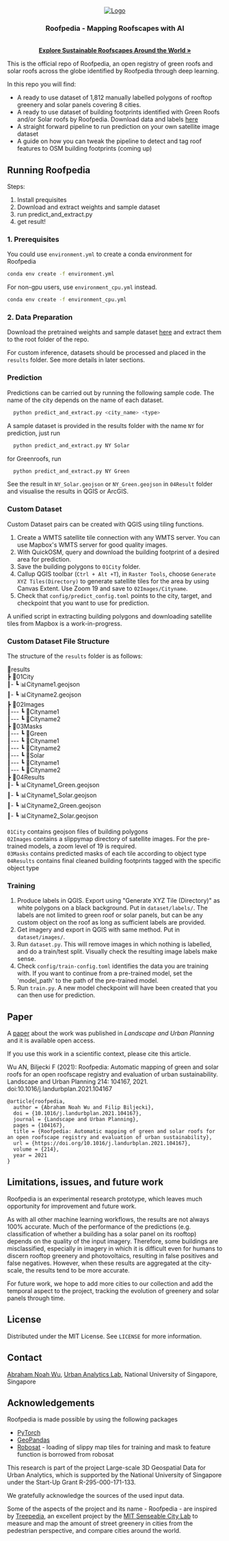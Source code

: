<p align="center">
  <a href="https://ual.sg/">
    <img src="images/logo.jpg" alt="Logo">
  </a>
  <h3 align="center">Roofpedia - Mapping Roofscapes with AI</h3>
  <p align="center">
    <br />
    <a href="https://ual.sg/project/roofpedia/"><strong>Explore Sustainable Roofscapes Around the World »</strong></a>
  </p>
</p>

This is the official repo of Roofpedia, an open registry of green roofs and solar roofs across the globe identified by Roofpedia through deep learning.

In this repo you will find:
* A ready to use dataset of 1,812 manually labelled polygons of rooftop greenery and solar panels covering 8 cities.
* A ready to use dataset of building footprints identified with Green Roofs and/or Solar roofs by Roofpedia. Download data and labels [here](https://drive.google.com/file/d/183b23u6hXqdU2LmDOdCYcmNa907A1XA8/view?usp=sharing)
* A straight forward pipeline to run prediction on your own satellite image dataset
* A guide on how you can tweak the pipeline to detect and tag roof features to OSM building footprints (coming up)

## Running Roofpedia
Steps:
1. Install prequisites
2. Download and extract weights and sample dataset
3. run predict_and_extract.py
4. get result!
### 1. Prerequisites

You could use `environment.yml` to create a conda environment for Roofpedia

  ```sh
  conda env create -f environment.yml
  ```

For non-gpu users, use `environment_cpu.yml` instead.

  ```sh
  conda env create -f environment_cpu.yml
  ```
### 2. Data Preparation

Download the pretrained weights and sample dataset [here](https://drive.google.com/file/d/1uRsuXxSEhDEHaa8CoMmncpbClJ2fapJx/view?usp=sharing) and extract them to the root folder of the repo.

For custom inference, datasets should be processed and placed in the `results` folder. See more details in later sections.


### Prediction

Predictions can be carried out by running the following sample code. The name of the city depends on the name of each dataset.

```sh
  python predict_and_extract.py <city_name> <type>
```

A sample dataset is provided in the results folder with the name `NY` for prediction, just run

```sh
  python predict_and_extract.py NY Solar
```

for Greenroofs, run

```sh
  python predict_and_extract.py NY Green
```

See the result in `NY_Solar.geojson` or `NY_Green.geojson` in `04Result` folder and visualise the results in QGIS or ArcGIS.

### Custom Dataset
Custom Dataset pairs can be created with QGIS using tiling functions.
1. Create a WMTS satellite tile connection with any WMTS server. You can use Mapbox's WMTS server for good quality images.
2. With QuickOSM, query and download the building footprint of a desired area for prediction.
3. Save the building polygons to `01City` folder.
4. Callup QGIS toolbar (`Ctrl + Alt +T`), in `Raster Tools`, choose `Generate XYZ Tiles(Directory)` to generate satellite tiles for the area by using Canvas Extent. Use Zoom 19 and save to `02Images/Cityname`.
5. Check that `config/predict_config.toml` points to the city, target, and checkpoint that you want to use for prediction.

A unified script in extracting building polygons and downloading satellite tiles from Mapbox is a work-in-progress.
### Custom Dataset File Structure
The structure of the `results` folder is as follows:

📂results  
 ┣ 📂01City   
 ┃- ┗ 📊Cityname1.geojson  
 ┃- ┗ 📊Cityname2.geojson  
 ┣ 📂02Images  
 ┃--- ┗ 📂Cityname1  
 ┃--- ┗ 📂Cityname2  
 ┣ 📂03Masks  
 ┃--- ┗ 📂Green  
 ┃---   ┗ 📂Cityname1  
 ┃---   ┗ 📂Cityname2  
 ┃--- ┗ 📂Solar  
 ┃---   ┗ 📂Cityname1  
 ┃---   ┗ 📂Cityname2  
 ┣ 📂04Results  
 ┃- ┗ 📊Cityname1_Green.geojson  
 ┃- ┗ 📊Cityname1_Solar.geojson  
 ┃- ┗ 📊Cityname2_Green.geojson  
 ┃- ┗ 📊Cityname2_Solar.geojson  

`01City` contains geojson files of building polygons  
`02Images` contains a slippymap directory of satellite images. For the pre-trained models, a zoom level of 19 is required.  
`03Masks` contains predicted masks of each tile according to object type
`04Results` contains final cleaned building footprints tagged with the specific object type


### Training

1. Produce labels in QGIS. Export using "Generate XYZ Tile (Directory)" as white polygons on a black background. Put in `dataset/labels/`. The labels are not limited to green roof or solar panels, but can be any custom object on the roof as long as sufficient labels are provided.
2. Get imagery and export in QGIS with same method. Put in `dataset/images/`.
3. Run `dataset.py`. This will remove images in which nothing is labelled, and do a train/test split. Visually check the resulting image labels make sense.
4. Check `config/train-config.toml` identifies the data you are training with. If you want to continue from a pre-trained model, set the 'model_path' to the path of the pre-trained model.
5. Run `train.py`. A new model checkpoint will have been created that you can then use for prediction.


## Paper

A [paper](https://doi.org/10.1016/j.landurbplan.2021.104167) about the work was published in _Landscape and Urban Planning_ and it is available open access.

If you use this work in a scientific context, please cite this article.

Wu AN, Biljecki F (2021): Roofpedia: Automatic mapping of green and solar roofs for an open roofscape registry and evaluation of urban sustainability. Landscape and Urban Planning 214: 104167, 2021. doi:10.1016/j.landurbplan.2021.104167

```
@article{roofpedia,
  author = {Abraham Noah Wu and Filip Biljecki},
  doi = {10.1016/j.landurbplan.2021.104167},
  journal = {Landscape and Urban Planning},
  pages = {104167},
  title = {Roofpedia: Automatic mapping of green and solar roofs for an open roofscape registry and evaluation of urban sustainability},
  url = {https://doi.org/10.1016/j.landurbplan.2021.104167},
  volume = {214},
  year = 2021
}
```


## Limitations, issues, and future work

Roofpedia is an experimental research prototype, which leaves much opportunity for improvement and future work.

As with all other machine learning workflows, the results are not always 100% accurate.
Much of the performance of the predictions (e.g. classification of whether a building has a solar panel on its rooftop) depends on the quality of the input imagery.
Therefore, some buildings are misclassified, especially in imagery in which it is difficult even for humans to discern rooftop greenery and photovoltaics, resulting in false positives and false negatives.
However, when these results are aggregated at the city-scale, the results tend to be more accurate.

For future work, we hope to add more cities to our collection and add the temporal aspect to the project, tracking the evolution of greenery and solar panels through time.


<!-- LICENSE -->
## License

Distributed under the MIT License. See `LICENSE` for more information.


## Contact

[Abraham Noah Wu](https://ual.sg/authors/abraham/), [Urban Analytics Lab](https://ual.sg), National University of Singapore, Singapore


<!-- ACKNOWLEDGEMENTS -->
## Acknowledgements

Roofpedia is made possible by using the following packages

* [PyTorch](https://pytorch.org/)
* [GeoPandas](https://geopandas.org/)
* [Robosat](https://github.com/mapbox/robosat) -
loading of slippy map tiles for training and mask to feature function is borrowed from robosat

This research is part of the project Large-scale 3D Geospatial Data for Urban Analytics, which is supported by the National University of Singapore under the Start-Up Grant R-295-000-171-133.

We gratefully acknowledge the sources of the used input data.

Some of the aspects of the project and its name - Roofpedia - are inspired by [Treepedia](http://senseable.mit.edu/treepedia), an excellent project by the [MIT Senseable City Lab](https://senseable.mit.edu) to measure and map the amount of street greenery in cities from the pedestrian perspective, and compare cities around the world.
